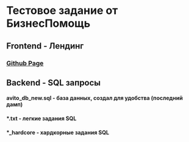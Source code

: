 # Тестовое задание от БизнесПомощь

## Frontend - Лендинг

### [Github Page](https://1jigsaw.github.io/landing_developer/index.html)

## Backend - SQL запросы

#### avito_db_new.sql - база данных, создал для удобства (последний дамп)

#### *.txt - легкие задания SQL

#### *_hardcore - хардкорные задания SQL
